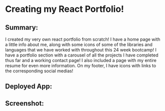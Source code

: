 # Creating my React Portfolio!

## Summary:
I created my very own react portfolio from scratch! I have a home page with a little info about me, along with some icons of some of the libraries and languages that we have worked with throughout this 24 week bootcamp! I have a portfolio section with a carousel of all the projects I have completed thus far and a working contact page! I also included a page with my entire resume for even more information. On my footer, I have icons with links to the corresponding social medias! 

## Deployed App: 

## Screenshot: 
